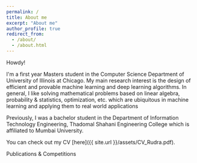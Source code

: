 ```yaml
---
permalink: /
title: About me
excerpt: "About me"
author_profile: true
redirect_from: 
  - /about/
  - /about.html
---
```


Howdy!

I'm a first year Masters student in the Computer Science Department of University of Illinois at Chicago. My main research interest is the design of efficient and provable machine learning and deep learning algorithms. In general, I like solving mathematical problems based on linear algebra, probability & statistics, optimization, etc. which are ubiquitous in machine learning and applying them to real world applications

Previously, I was a bachelor student in the Department of Information Technology Engineering, Thadomal Shahani Engineering College which is affiliated to Mumbai University.

You can check out my CV [here]({{ site.url }}/assets/CV_Rudra.pdf).

Publications & Competitions
